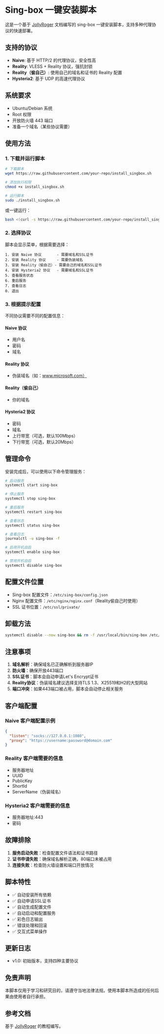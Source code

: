# Sing-box 一键安装脚本

这是一个基于 [JollyRoger](https://jollyroger.top/sites/436.html) 文档编写的 sing-box 一键安装脚本，支持多种代理协议的快速部署。

## 支持的协议

- **Naive**: 基于 HTTP/2 的代理协议，安全性高
- **Reality**: VLESS + Reality 协议，强抗封锁
- **Reality（偷自己）**: 使用自己的域名和证书的 Reality 配置
- **Hysteria2**: 基于 UDP 的高速代理协议

## 系统要求

- Ubuntu/Debian 系统
- Root 权限
- 开放防火墙 443 端口
- 准备一个域名（某些协议需要）

## 使用方法

### 1. 下载并运行脚本

```bash
# 下载脚本
wget https://raw.githubusercontent.com/your-repo/install_singbox.sh

# 添加执行权限
chmod +x install_singbox.sh

# 运行脚本
sudo ./install_singbox.sh
```

或一键运行：

```bash
bash <(curl -s https://raw.githubusercontent.com/your-repo/install_singbox.sh)
```

### 2. 选择协议

脚本会显示菜单，根据需要选择：

```
1. 安装 Naive 协议       - 需要域名和SSL证书
2. 安装 Reality 协议     - 需要伪装域名
3. 安装 Reality（偷自己）- 需要自己的域名和SSL证书
4. 安装 Hysteria2 协议   - 需要域名和SSL证书
5. 查看服务状态
6. 重启服务
7. 查看日志
0. 退出
```

### 3. 根据提示配置

不同协议需要不同的配置信息：

#### Naive 协议
- 用户名
- 密码
- 域名

#### Reality 协议
- 伪装域名（如：www.microsoft.com）

#### Reality（偷自己）
- 你的域名

#### Hysteria2 协议
- 密码
- 域名
- 上行带宽（可选，默认100Mbps）
- 下行带宽（可选，默认20Mbps）

## 管理命令

安装完成后，可以使用以下命令管理服务：

```bash
# 启动服务
systemctl start sing-box

# 停止服务
systemctl stop sing-box

# 重启服务
systemctl restart sing-box

# 查看状态
systemctl status sing-box

# 查看日志
journalctl -u sing-box -f

# 启用开机自启
systemctl enable sing-box

# 禁用开机自启
systemctl disable sing-box
```

## 配置文件位置

- Sing-box 配置文件：`/etc/sing-box/config.json`
- Nginx 配置文件：`/etc/nginx/nginx.conf`（Reality偷自己时使用）
- SSL 证书位置：`/etc/ssl/private/`

## 卸载方法

```bash
systemctl disable --now sing-box && rm -f /usr/local/bin/sing-box /etc/sing-box/config.json /etc/systemd/system/sing-box.service
```

## 注意事项

1. **域名解析**：确保域名已正确解析到服务器IP
2. **防火墙**：确保开放443端口
3. **SSL证书**：脚本会自动申请Let's Encrypt证书
4. **Reality协议**：伪装域名建议选择支持TLS 1.3、X25519和H2的大型网站
5. **端口冲突**：如果443端口被占用，脚本会自动停止相关服务

## 客户端配置

### Naive 客户端配置示例
```json
{
  "listen": "socks://127.0.0.1:1080",
  "proxy": "https://username:password@domain.com"
}
```

### Reality 客户端需要的信息
- 服务器地址
- UUID
- PublicKey
- ShortId
- ServerName（伪装域名）

### Hysteria2 客户端需要的信息
- 服务器地址:443
- 密码

## 故障排除

1. **服务启动失败**：检查配置文件语法和证书路径
2. **证书申请失败**：确保域名解析正确，80端口未被占用
3. **连接失败**：检查防火墙设置和端口开放情况

## 脚本特性

- ✅ 自动安装所有依赖
- ✅ 自动申请SSL证书
- ✅ 自动生成配置文件
- ✅ 自动启动和配置服务
- ✅ 彩色日志输出
- ✅ 错误处理和回滚
- ✅ 交互式菜单操作

## 更新日志

- v1.0: 初始版本，支持四种主要协议

## 免责声明

本脚本仅用于学习和研究目的，请遵守当地法律法规。使用本脚本所造成的任何后果由使用者自行承担。

## 参考文档

基于 [JollyRoger](https://jollyroger.top/sites/436.html) 的教程编写。 
